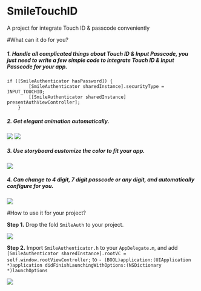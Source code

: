 # SmileTouchID
A project for integrate Touch ID &amp; passcode conveniently

#What can it do for you?


##### 1. Handle all complicated things about Touch ID & Input Passcode, you just need to write a few simple code to integrate Touch ID & Input Passcode for your app.

```
if ([SmileAuthenticator hasPassword]) {
        [SmileAuthenticator sharedInstance].securityType = INPUT_TOUCHID;
        [[SmileAuthenticator sharedInstance] presentAuthViewController];
    }
```

##### 2. Get elegant animation automatically.


![](https://raw.githubusercontent.com/liu044100/SmileTouchID/master/demo_gif/demo1.gif)
![](https://raw.githubusercontent.com/liu044100/SmileTouchID/master/demo_gif/demo2.gif)


##### 3. Use storyboard customize the color to fit your app.

![](https://raw.githubusercontent.com/liu044100/SmileTouchID/master/demo_gif/demo44.png)


##### 4. Can change to 4 digit, 7 digit passcode or any digit, and automatically configure for you.
![](https://raw.githubusercontent.com/liu044100/SmileTouchID/master/demo_gif/demo66.png)


#How to use it for your project?

**Step 1.** Drop the fold `SmileAuth` to your project.

![](https://raw.githubusercontent.com/liu044100/SmileTouchID/master/demo_gif/step1.png)

**Step 2.** Import `SmileAuthenticator.h` to your `AppDelegate.m`, and add `[SmileAuthenticator sharedInstance].rootVC = self.window.rootViewController;` to `- (BOOL)application:(UIApplication *)application didFinishLaunchingWithOptions:(NSDictionary *)launchOptions`

![](https://raw.githubusercontent.com/liu044100/SmileTouchID/master/demo_gif/step2.png)
